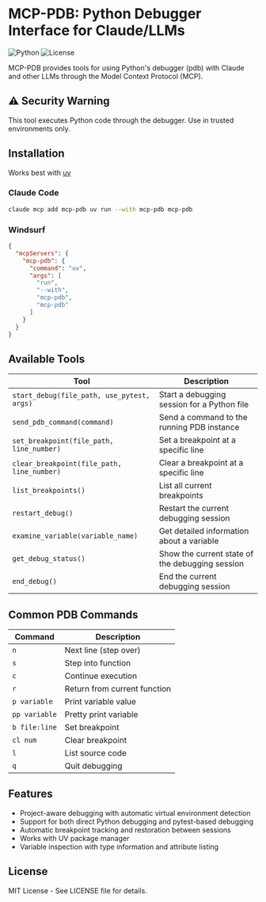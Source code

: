 # MCP-PDB: Python Debugger Interface for Claude/LLMs

![Python](https://img.shields.io/badge/Python-3.12+-blue.svg)
![License](https://img.shields.io/badge/License-MIT-green.svg)

MCP-PDB provides tools for using Python's debugger (pdb) with Claude and other LLMs through the Model Context Protocol (MCP).

## ⚠️ Security Warning

This tool executes Python code through the debugger. Use in trusted environments only.

## Installation

Works best with [uv](https://docs.astral.sh/uv/getting-started/features/)

### Claude Code
```bash
claude mcp add mcp-pdb uv run --with mcp-pdb mcp-pdb
```

### Windsurf
```json
{
  "mcpServers": {
    "mcp-pdb": {
      "command": "uv",
      "args": [
        "run",
        "--with",
        "mcp-pdb",
        "mcp-pdb"
      ]
    }
  }
}
```

## Available Tools

| Tool | Description |
|------|-------------|
| `start_debug(file_path, use_pytest, args)` | Start a debugging session for a Python file |
| `send_pdb_command(command)` | Send a command to the running PDB instance |
| `set_breakpoint(file_path, line_number)` | Set a breakpoint at a specific line |
| `clear_breakpoint(file_path, line_number)` | Clear a breakpoint at a specific line |
| `list_breakpoints()` | List all current breakpoints |
| `restart_debug()` | Restart the current debugging session |
| `examine_variable(variable_name)` | Get detailed information about a variable |
| `get_debug_status()` | Show the current state of the debugging session |
| `end_debug()` | End the current debugging session |

## Common PDB Commands

| Command | Description |
|---------|-------------|
| `n` | Next line (step over) |
| `s` | Step into function |
| `c` | Continue execution |
| `r` | Return from current function |
| `p variable` | Print variable value |
| `pp variable` | Pretty print variable |
| `b file:line` | Set breakpoint |
| `cl num` | Clear breakpoint |
| `l` | List source code |
| `q` | Quit debugging |

## Features

- Project-aware debugging with automatic virtual environment detection
- Support for both direct Python debugging and pytest-based debugging
- Automatic breakpoint tracking and restoration between sessions
- Works with UV package manager
- Variable inspection with type information and attribute listing

## License

MIT License - See LICENSE file for details.
